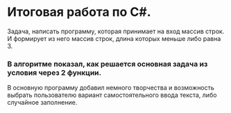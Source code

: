 # Итоговая работа по C#. 
 Задача, написать программу, которая принимает на вход массив строк. И формирует из него массив строк, длина которых меньше либо равна 3.

### В алгоритме показал, как решается основная задача из условия через 2 функции.

В основную программу добавил немного творчества и возможность выбрать пользователю вариант самостоятельного ввода текста, либо случайное заполнение.
